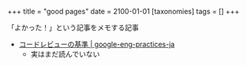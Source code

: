 +++
title = "good pages"
date = 2100-01-01
[taxonomies]
tags = []
+++

「よかった！」という記事をメモする記事

- [コードレビューの基準 | google-eng-practices-ja](https://fujiharuka.github.io/google-eng-practices-ja/ja/review/reviewer/standard.html)
	- 実はまだ読んでいない
